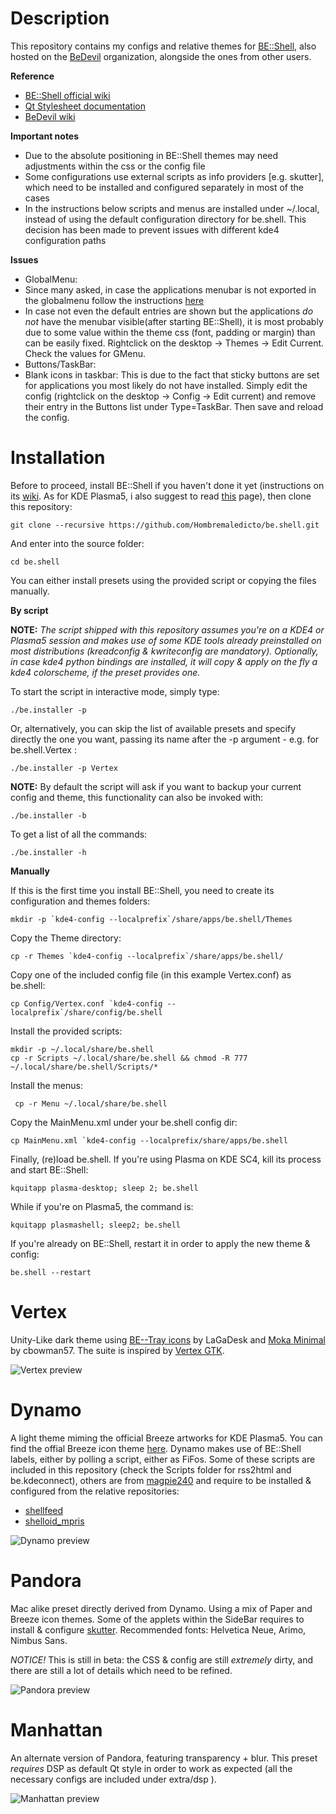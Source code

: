 Description
======

This repository contains my configs and relative themes for [BE::Shell](http://sourceforge.net/p/be-shell/code/ci/master/tree/), also hosted on the [BeDevil](https://github.com/Bedevil/be.shell) organization, alongside the ones from other users.  

**Reference**

- [BE::Shell official wiki](https://sourceforge.net/p/be-shell/wiki/browse_pages/)
- [Qt Stylesheet documentation](http://qt-project.org/doc/qt-4.8/stylesheet-reference.html)
- [BeDevil wiki](https://github.com/Bedevil/be.shell/wiki)


**Important notes** 

- Due to the absolute positioning in BE::Shell themes may need adjustments within the css or the config file
- Some configurations use external scripts as info providers [e.g. skutter], which need to be installed and configured separately in most of the cases
- In the instructions below scripts and menus are installed under ~/.local, instead of using the default configuration directory for be.shell. This decision has been made to prevent issues with different kde4 configuration paths  

**Issues**

- GlobalMenu:
 - Since many asked, in case the applications menubar is not exported in the globalmenu follow the instructions
 [here](https://github.com/Bedevil/be.shell/wiki/Menubar-exportation)
 - In case not even the default entries are shown but the applications *do not* have the menubar visible(after starting BE::Shell), it is most probably due to some value within the theme css (font, padding or margin) than can be easily fixed. Rightclick on the desktop → Themes → Edit Current. Check the values for GMenu.
- Buttons/TaskBar:
 - Blank icons in taskbar: This is due to the fact that sticky buttons are set for applications you most likely do not have installed. Simply edit the config (rightclick on the desktop → Config → Edit current) and remove their entry in the Buttons list under Type=TaskBar. Then save and reload the config.


Installation
======

Before to proceed, install BE::Shell if you haven't done it yet (instructions on its [wiki](http://sourceforge.net/p/be-shell/wiki/Installation/). As for KDE Plasma5, i also suggest to read [this](https://github.com/Bedevil/be.shell/wiki/BE::Shell-on-kf5) page), then clone this repository:

    git clone --recursive https://github.com/Hombremaledicto/be.shell.git

And enter into the source folder:    

    cd be.shell
    
You can either install presets using the provided script or copying the files manually.
   
**By script**

**NOTE:** _The script shipped with this repository assumes you're on a KDE4 or Plasma5 session and makes use of some KDE tools already preinstalled on most distributions (kreadconfig & kwriteconfig are mandatory).
Optionally, in case kde4 python bindings are installed, it will copy & apply on the fly a kde4 colorscheme, if the preset provides one._

To start the script in interactive mode, simply type:

    ./be.installer -p
    
Or, alternatively, you can skip the list of available presets and specify directly the one you want, passing its name after the -p argument - e.g. for be.shell.Vertex :

    ./be.installer -p Vertex
    
**NOTE:** By default the script will ask if you want to backup your current config and theme, this functionality can also be invoked with:

    ./be.installer -b
    
To get a list of all the commands:

    ./be.installer -h
    
 **Manually**
 
If this is the first time you install BE::Shell, you need to create its configuration and themes folders:

    mkdir -p `kde4-config --localprefix`/share/apps/be.shell/Themes
 
Copy the Theme directory: 

    cp -r Themes `kde4-config --localprefix`/share/apps/be.shell/

Copy one of the included config file (in this example Vertex.conf) as be.shell:

    cp Config/Vertex.conf `kde4-config --localprefix`/share/config/be.shell
    
Install the provided scripts:

    mkdir -p ~/.local/share/be.shell
    cp -r Scripts ~/.local/share/be.shell && chmod -R 777 ~/.local/share/be.shell/Scripts/*
    
Install the menus:

     cp -r Menu ~/.local/share/be.shell
    
Copy the MainMenu.xml under your be.shell config dir:

    cp MainMenu.xml `kde4-config --localprefix/share/apps/be.shell
   
Finally, (re)load be.shell. If you're using Plasma on KDE SC4, kill its process and start BE::Shell:

    kquitapp plasma-desktop; sleep 2; be.shell
    
While if you're on Plasma5, the command is:

    kquitapp plasmashell; sleep2; be.shell
    
If you're already on BE::Shell, restart it in order to apply the new theme & config:

    be.shell --restart


Vertex
======

Unity-Like dark theme using [BE--Tray icons](http://be-desk.deviantart.com/art/Be-Tray-Icons-16px-364645083) by LaGaDesk and [Moka Minimal](http://cbowman57.deviantart.com/art/Moka-Minimal-and-Faba-Minimal-Icon-Sets-482927307) by cbowman57.
The suite is inspired by [Vertex GTK](http://horst3180.deviantart.com/art/Vertex-Theme-470663601).


![Vertex preview](https://lh5.googleusercontent.com/-h83zA_HCRVQ/VGYMxGGvQOI/AAAAAAAAC7I/eNZRGMB8qW4/w1058-h595-no/schermata662.png "Vertex")

Dynamo
======

A light theme miming the official Breeze artworks for KDE Plasma5. You can find the offial Breeze icon theme [here](https://github.com/NitruxSA/plasma-next-icons).
Dynamo makes use of BE::Shell labels, either by polling a script, either as FiFos. Some of these scripts are included in this repository (check the Scripts folder for rss2html and be.kdeconnect), others are from [magpie240](https://github.com/magpie240) and require to be installed & configured from the relative repositories:

- [shellfeed](https://github.com/magpie240/shellfeed)
- [shelloid_mpris](https://github.com/magpie240/shelloid_mpris)

![Dynamo preview](https://raw.githubusercontent.com/Hombremaledicto/be.shell/master/Pictures/Dynamo.png "Dynamo")

Pandora
======

Mac alike preset directly derived from Dynamo. Using a mix of Paper and Breeze icon themes. 
Some of the applets within the SideBar requires to install & configure [skutter](https://github.com/Bedevil/skutter).
Recommended fonts: Helvetica Neue, Arimo, Nimbus Sans.

*NOTICE!* This is still in beta: the CSS & config are still *extremely* dirty, and there are still a lot of details which need to be refined.    


![Pandora preview](https://raw.githubusercontent.com/Hombremaledicto/be.shell/master/Pictures/Pandora.png "Pandora")

Manhattan
======

An alternate version of Pandora, featuring transparency + blur.
This preset *requires* DSP as default Qt style in order to work as expected (all the necessary configs are included under extra/dsp ).

![Manhattan preview](https://raw.githubusercontent.com/Hombremaledicto/be.shell/Manhattan/Pictures/Manhattan.png "Manhattan")
